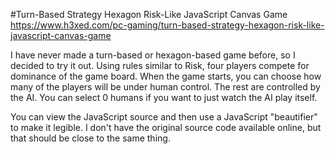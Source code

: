 #Turn-Based Strategy Hexagon Risk-Like JavaScript Canvas Game
https://www.h3xed.com/pc-gaming/turn-based-strategy-hexagon-risk-like-javascript-canvas-game
<br>

I have never made a turn-based or hexagon-based game before, so I decided to try it out. Using rules similar to Risk, four players compete for dominance of the game board. When the game starts, you can choose how many of the players will be under human control. The rest are controlled by the AI. You can select 0 humans if you want to just watch the AI play itself.
<br>

You can view the JavaScript source and then use a JavaScript "beautifier" to make it legible. I don't have the original source code available online, but that should be close to the same thing.